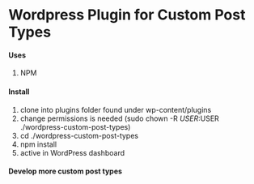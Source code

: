# Wordpress Plugin for Custom Post Types 

#### Uses 
1. NPM


#### Install 
1. clone into plugins folder found under wp-content/plugins 
2. change permissions is needed (sudo chown -R $USER:$USER ./wordpress-custom-post-types)
3. cd ./wordpress-custom-post-types 
4. npm install 
5. active in WordPress dashboard

#### Develop more custom post types 

